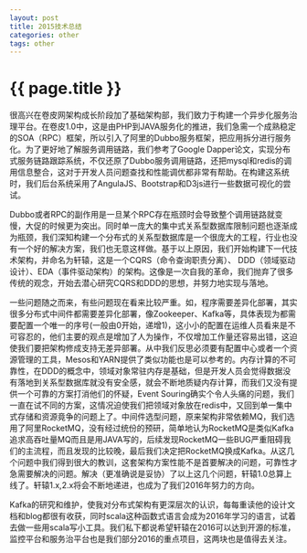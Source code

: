 ```yaml
---
layout: post
title: 2015技术总结
categories: other
tags: other
---
```


{{ page.title }}
================

很高兴在卷皮网架构成长阶段加了基础架构部，我们致力于构建一个异步化服务治理平台。在卷皮1.0中，这是由PHP到JAVA服务化的推进，我们急需一个成熟稳定的SOA（RPC）框架，所以引入了阿里的Dubbo服务框架，把应用拆分进行服务化。为了更好地了解服务调用链路，我们参考了Google Dapper论文，实现分布式服务链路跟踪系统，不仅还原了Dubbo服务调用链路，还把mysql和redis的调用信息整合，这对于开发人员问题查找和性能调优都非常有帮助。在构建这系统时，我们后台系统采用了AngulaJS、Bootstrap和D3js进行一些数据可视化的尝试。   
 
Dubbo或者RPC的副作用是一旦某个RPC存在瓶颈时会导致整个调用链路就变慢，大促的时候更为突出。同时单一庞大的集中式关系型数据库限制问题也逐渐成为瓶颈，我们深知构建一个分布式的关系型数据库是一个很庞大的工程，行业也没有一个好的解决方案，我们也无意这样做。基于以上原因，我们开始构建下一代技术架构，并命名为轩辕，这是一个CQRS（命令查询职责分离）、 DDD（领域驱动设计）、EDA（事件驱动架构）的架构。这像是一次自我的革命，我们抛弃了很多传统的观念，开始去潜心研究CQRS和DDD的思想，并努力地实现与落地。  
 
一些问题随之而来，有些问题现在看来比较严重。如，程序需要差异化部署，其实很多分布式中间件都需要差异化部署，像Zookeeper、Kafka等，具体表现为都需要配置一个唯一的序号(一般由0开始，递增1)，这小小的配置在运维人员看来是不可容忍的，他们主要的观点是增加了人为操作，不仅增加工作量还容易出错，这迫使我们要把架构修成支持无差异部署。从中我们反思必须要有配置中心或者一个资源管理的工具，Mesos和YARN提供了类似功能也是可以参考的。内存计算的不可靠性，在DDD的概念中，领域对象常驻内存是基础，但是开发人员会觉得数据没有落地到关系型数据库就没有安全感，就会不断地质疑内存计算，而我们又没有提供一个可靠的方案打消他们的怀疑，Event Souring确实个令人头痛的问题，我们一直在试不同的方案，这情况迫使我们把领域对象放在redis中，又回到单一集中式存储和资源竟争的问题上了。中间件选型问题，原来架构非常依赖MQ，我们选用了阿里RocketMQ，没有经过统份的预研，简单地认为RocketMQ是类似Kafka追求高吞吐量MQ而且是用JAVA写的，后续发现RocketMQ一些BUG严重阻碍我们的主流程，而且发现的比较晚，最后我们决定把RocketMQ换成Kafka。从这几个问题中我们得到很大的教训，这套架构方案性能不是首要解决的问题，可靠性才急需要解决的问题。解决（更准确说是妥协）了以上这几个问题，轩辕1.0总算上线了。轩辕1.x,2.x将会不断地递进，也成为了我们2016年努力的方向。

Kafka的研究和维护，使我对分布式架构有更深层次的认识，每每重读他的设计文档和blog都很有收获，同时scala这种函数式语言会成为2016年学习的语言，试着去做一些用scala写小工具。我们私下都说希望轩辕在2016可以达到开源的标准，监控平台和服务治平台也是我们部分2016的重点项目，这两块也是值得去关注。
  
 

